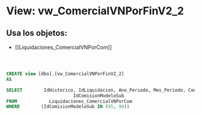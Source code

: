 # View: vw_ComercialVNPorFinV2_2

## Usa los objetos:
- [[Liquidaciones_ComercialVNPorCom]]

```sql



CREATE view [dbo].[vw_ComercialVNPorFinV2_2]
AS

SELECT        IdHistorico, IdLiquidacion, Ano_Periodo, Mes_Periodo, CodigoEmpresa, Empresa, CedulaVendedor, CodigoEmpleado, NombreVendedor, Empleado, FechaRetiro, VehiculosRecaudados, ComisionRecaudo, IdRangoMaestra, 
                         IdComisionModeloSub
FROM            Liquidaciones_ComercialVNPorCom
WHERE        (IdComisionModeloSub IN (95, 96))


```
